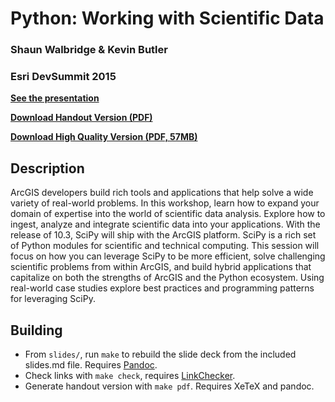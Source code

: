 Python: Working with Scientific Data
====================================

### Shaun Walbridge & Kevin Butler
### Esri DevSummit 2015


**[See the presentation](https://4326.us/scipy)**

**[Download Handout Version (PDF)](https://4326.us/scipy/devsummit-2015-scipy-arcgis-presentation-handout.pdf)**

**[Download High Quality Version (PDF, 57MB)](https://4326.us/scipy/devsummit-2015-scipy-arcgis-presentation-full.pdf)**

Description
-----------
ArcGIS developers build rich tools and applications that help solve a wide variety of real-world problems. In this workshop, learn how to expand your domain of expertise into the world of scientific data analysis. Explore how to ingest, analyze and integrate scientific data into your applications. With the release of 10.3, SciPy will ship with the ArcGIS platform. SciPy is a rich set of Python modules for scientific and technical computing. This session will focus on how you can leverage SciPy to be more efficient, solve challenging scientific problems from within ArcGIS, and build hybrid applications that capitalize on both the strengths of ArcGIS and the Python ecosystem. Using real-world case studies explore best practices and programming patterns for leveraging SciPy.

Building
--------

 - From `slides/`, run `make` to rebuild the slide deck from the included slides.md file. Requires [Pandoc](http://johnmacfarlane.net/pandoc/).
 - Check links with `make check`, requires [LinkChecker](https://pypi.python.org/pypi/LinkChecker).
 - Generate handout version with `make pdf`. Requires XeTeX and pandoc.
